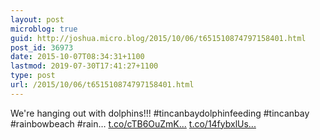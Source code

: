 ```yaml
---
layout: post
microblog: true
guid: http://joshua.micro.blog/2015/10/06/t651510874797158401.html
post_id: 36973
date: 2015-10-07T08:34:31+1100
lastmod: 2019-07-30T17:41:27+1100
type: post
url: /2015/10/06/t651510874797158401.html
---
```

We're hanging out with dolphins!!! #tincanbaydolphinfeeding #tincanbay #rainbowbeach #rain… [t.co/cTB6OuZmK...](http://t.co/cTB6OuZmKz) [t.co/14fybxlUs...](http://t.co/14fybxlUsx)
